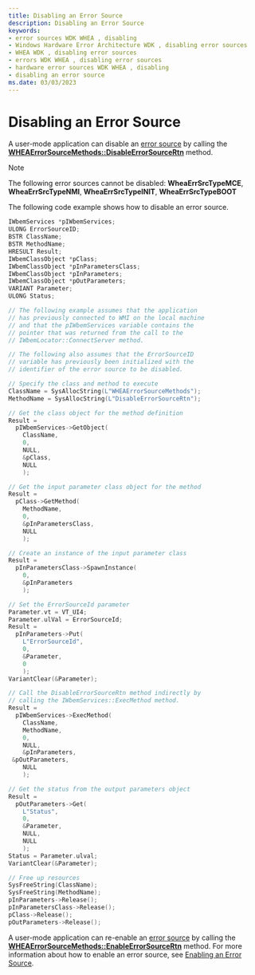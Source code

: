 ```yaml
---
title: Disabling an Error Source
description: Disabling an Error Source
keywords:
- error sources WDK WHEA , disabling
- Windows Hardware Error Architecture WDK , disabling error sources
- WHEA WDK , disabling error sources
- errors WDK WHEA , disabling error sources
- hardware error sources WDK WHEA , disabling
- disabling an error source
ms.date: 03/03/2023
---
```


# Disabling an Error Source

A user-mode application can disable an [error source](hardware-errors-and-error-sources.md) by calling the [**WHEAErrorSourceMethods::DisableErrorSourceRtn**](/windows-hardware/drivers/ddi/_whea/) method.

> [!NOTE]
> The following error sources cannot be disabled: **WheaErrSrcTypeMCE**, **WheaErrSrcTypeNMI**, **WheaErrSrcTypeINIT**, **WheaErrSrcTypeBOOT**

The following code example shows how to disable an error source.

```cpp
IWbemServices *pIWbemServices;
ULONG ErrorSourceID;
BSTR ClassName;
BSTR MethodName;
HRESULT Result;
IWbemClassObject *pClass;
IWbemClassObject *pInParametersClass;
IWbemClassObject *pInParameters;
IWbemClassObject *pOutParameters;
VARIANT Parameter;
ULONG Status;

// The following example assumes that the application
// has previously connected to WMI on the local machine
// and that the pIWbemServices variable contains the
// pointer that was returned from the call to the
// IWbemLocator::ConnectServer method.

// The following also assumes that the ErrorSourceID
// variable has previously been initialized with the
// identifier of the error source to be disabled.

// Specify the class and method to execute
ClassName = SysAllocString(L"WHEAErrorSourceMethods");
MethodName = SysAllocString(L"DisableErrorSourceRtn");

// Get the class object for the method definition
Result =
  pIWbemServices->GetObject(
    ClassName,
    0,
    NULL,
    &pClass,
    NULL
    );

// Get the input parameter class object for the method
Result =
  pClass->GetMethod(
    MethodName,
    0,
    &pInParametersClass,
    NULL
    );

// Create an instance of the input parameter class
Result =
  pInParametersClass->SpawnInstance(
    0,
    &pInParameters
    );

// Set the ErrorSourceId parameter
Parameter.vt = VT_UI4;
Parameter.ulVal = ErrorSourceId;
Result =
  pInParameters->Put(
    L"ErrorSourceId",
    0,
    &Parameter,
    0
    );
VariantClear(&Parameter);

// Call the DisableErrorSourceRtn method indirectly by
// calling the IWbemServices::ExecMethod method.
Result =
  pIWbemServices->ExecMethod(
    ClassName,
    MethodName,
    0,
    NULL,
    &pInParameters,
 &pOutParameters,
    NULL
    );

// Get the status from the output parameters object
Result =
  pOutParameters->Get(
    L"Status",
    0,
    &Parameter,
    NULL,
    NULL
    );
Status = Parameter.ulval;
VariantClear(&Parameter);

// Free up resources
SysFreeString(ClassName);
SysFreeString(MethodName);
pInParameters->Release();
pInParametersClass->Release();
pClass->Release();
pOutParameters->Release();
```

A user-mode application can re-enable an [error source](hardware-errors-and-error-sources.md) by calling the [**WHEAErrorSourceMethods::EnableErrorSourceRtn**](/windows-hardware/drivers/ddi/_whea/) method. For more information about how to enable an error source, see [Enabling an Error Source](enabling-an-error-source.md).

 

